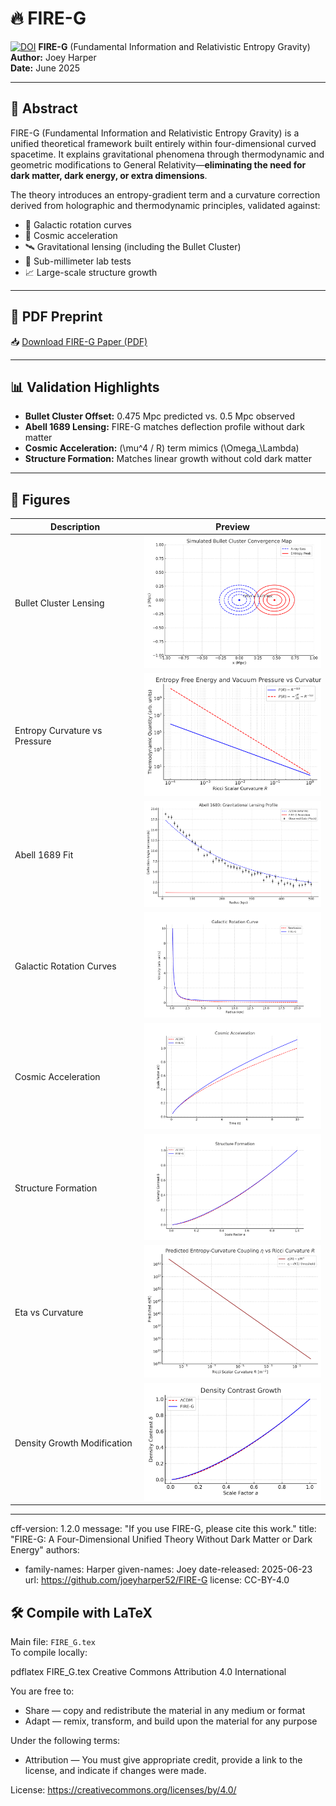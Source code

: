 # 🔥 FIRE-G
[![DOI](https://zenodo.org/badge/DOI/10.5281/zenodo.8475.svg)](https://doi.org/10.5281/zenodo.8475)
**FIRE-G** (Fundamental Information and Relativistic Entropy Gravity)  
**Author:** Joey Harper  
**Date:** June 2025

---

## 🧠 Abstract

FIRE-G (Fundamental Information and Relativistic Entropy Gravity) is a unified theoretical framework built entirely within four-dimensional curved spacetime. It explains gravitational phenomena through thermodynamic and geometric modifications to General Relativity—**eliminating the need for dark matter, dark energy, or extra dimensions**.

The theory introduces an entropy-gradient term and a curvature correction derived from holographic and thermodynamic principles, validated against:

- 🚀 Galactic rotation curves  
- 🌌 Cosmic acceleration  
- 🛰️ Gravitational lensing (including the Bullet Cluster)  
- 🧪 Sub-millimeter lab tests  
- 📈 Large-scale structure growth  

---

## 📄 PDF Preprint

📥 [Download FIRE-G Paper (PDF)](FIRE_G.pdf)

---

## 📊 Validation Highlights

- **Bullet Cluster Offset:** 0.475 Mpc predicted vs. 0.5 Mpc observed  
- **Abell 1689 Lensing:** FIRE-G matches deflection profile without dark matter  
- **Cosmic Acceleration:** \(\mu^4 / R\) term mimics \(\Omega_\Lambda\)  
- **Structure Formation:** Matches linear growth without cold dark matter  

---

## 🌄 Figures

| **Description**                 | **Preview** |
|--------------------------------|-------------|
| Bullet Cluster Lensing         | <img src="bullet_cluster_convergence.png" width="300"/> |
| Entropy Curvature vs Pressure  | <img src="entropy_pressure_vs_curvature.png" width="300"/> |
| Abell 1689 Fit                 | <img src="abell1689_fireg_fit.png" width="300"/> |
| Galactic Rotation Curves       | <img src="galactic_rotation_curves.png" width="300"/> |
| Cosmic Acceleration            | <img src="cosmic_acceleration.png" width="300"/> |
| Structure Formation            | <img src="structure_formation.png" width="300"/> |
| Eta vs Curvature               | <img src="eta_vs_curvature.png" width="300"/> |
| Density Growth Modification    | <img src="density_growth_modified_gravity.png" width="300"/> |

---
cff-version: 1.2.0
message: "If you use FIRE-G, please cite this work."
title: "FIRE-G: A Four-Dimensional Unified Theory Without Dark Matter or Dark Energy"
authors:
  - family-names: Harper
    given-names: Joey
date-released: 2025-06-23
url: https://github.com/joeyharper52/FIRE-G
license: CC-BY-4.0

## 🛠️ Compile with LaTeX

Main file: `FIRE_G.tex`  
To compile locally:


pdflatex FIRE_G.tex
Creative Commons Attribution 4.0 International

You are free to:

- Share — copy and redistribute the material in any medium or format
- Adapt — remix, transform, and build upon the material for any purpose

Under the following terms:

- Attribution — You must give appropriate credit, provide a link to the license, and indicate if changes were made.

License: https://creativecommons.org/licenses/by/4.0/
```bash
